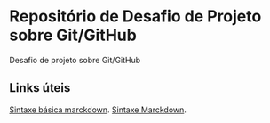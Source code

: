 # Repositório de Desafio de Projeto sobre Git/GitHub

Desafio de projeto sobre Git/GitHub

##  Links úteis
[Sintaxe básica marckdown](https://docs.pipz.com/central-de-ajuda/learning-center/guia-basico-de-markdown#open).
[Sintaxe Marckdown](https://www.markdownguide.org/getting-started/).
